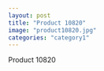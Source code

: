 ```yaml
---
layout: post
title: "Product 10820"
image: "product10820.jpg"
categories: "category1"
---
```

Product 10820
